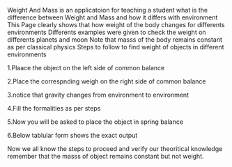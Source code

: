 Weight And Mass is an applicatoion for teaching a student what is the difference between Weight and Mass and how it differs with environment
This Page clearly shows that how weight of the body changes for differents environments
Differents examples were given to check the weight on differents planets and moon
Note that masss of the body remains constant as per classical physics
Steps to follow to find weight of objects in different environments

  1.Plaace the object on the left side of common balance
  
  2.Place the correspnding weigh on the right side of common balance
  
  3.notice that gravity changes from environment to environment
  
  4.Fill the formalities as per steps
  
  5.Now you will be asked to place the object in spring balance
  
  6.Below tablular form shows the exact output
 
 Now we all know the steps to proceed and verify our theoritical knowledge remember that the masss of object remains constant but not weight.
  
  
